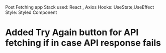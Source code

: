 Post Fetching app
Stack used: React , Axios
Hooks: UseState,UseEffect
Style: Styled Component

# Added Try Again button for API fetching if in case API response fails
